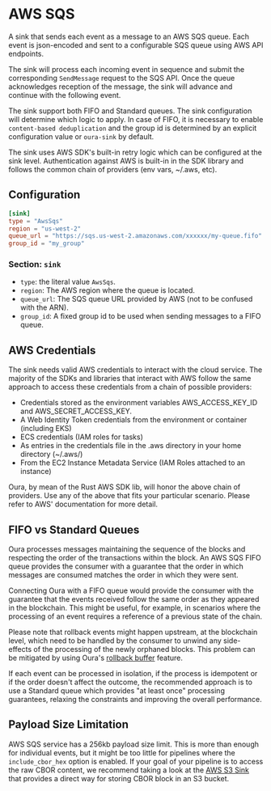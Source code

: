 # AWS SQS

A sink that sends each event as a message to an AWS SQS queue. Each event is json-encoded and sent to a configurable SQS queue using AWS API endpoints.

The sink will process each incoming event in sequence and submit the corresponding `SendMessage` request to the SQS API. Once the queue acknowledges reception of the message, the sink will advance and continue with the following event.

The sink support both FIFO and Standard queues. The sink configuration will determine which logic to apply. In case of FIFO, it is necessary to enable `content-based deduplication` and the group id is determined by an explicit configuration value or `oura-sink` by default. 

The sink uses AWS SDK's built-in retry logic which can be configured at the sink level. Authentication against AWS is built-in in the SDK library and follows the common chain of providers (env vars, ~/.aws, etc). 

## Configuration

```toml
[sink]
type = "AwsSqs"
region = "us-west-2"
queue_url = "https://sqs.us-west-2.amazonaws.com/xxxxxx/my-queue.fifo"
group_id = "my_group"
```

### Section: `sink`

- `type`: the literal value `AwsSqs`.
- `region`: The AWS region where the queue is located.
- `queue_url`: The SQS queue URL provided by AWS (not to be confused with the ARN).
- `group_id`: A fixed group id to be used when sending messages to a FIFO queue.

## AWS Credentials

The sink needs valid AWS credentials to interact with the cloud service. The majority of the SDKs and libraries that interact with AWS follow the same approach to access these credentials from a chain of possible providers:

- Credentials stored as the environment variables AWS_ACCESS_KEY_ID and AWS_SECRET_ACCESS_KEY.
- A Web Identity Token credentials from the environment or container (including EKS)
- ECS credentials (IAM roles for tasks)
- As entries in the credentials file in the .aws directory in your home directory (~/.aws/)
- From the EC2 Instance Metadata Service (IAM Roles attached to an instance)

Oura, by mean of the Rust AWS SDK lib, will honor the above chain of providers. Use any of the above that fits your particular scenario. Please refer to AWS' documentation for more detail.

## FIFO vs Standard Queues

Oura processes messages maintaining the sequence of the blocks and respecting the order of the transactions within the block. An AWS SQS FIFO queue provides the consumer with a guarantee that the order in which messages are consumed matches the order in which they were sent.

Connecting Oura with a FIFO queue would provide the consumer with the guarantee that the events received follow the same order as they appeared in the blockchain. This might be useful, for example, in scenarios where the processing of an event requires a reference of a previous state of the chain.

Please note that rollback events might happen upstream, at the blockchain level, which need to be handled by the consumer to unwind any side-effects of the processing of the newly orphaned blocks. This problem can be mitigated by using Oura's [rollback buffer](../advanced/rollback_buffer.md) feature.

If each event can be processed in isolation, if the process is idempotent or if the order doesn't affect the outcome, the recommended approach is to use a Standard queue which provides "at least once" processing guarantees, relaxing the constraints and improving the overall performance.

## Payload Size Limitation

AWS SQS service has a 256kb payload size limit. This is more than enough for individual events, but it might be too little for pipelines where the `include_cbor_hex` option is enabled. If your goal of your pipeline is to access the raw CBOR content, we recommend taking a look at the [AWS S3 Sink](./aws_s3.md) that provides a direct way for storing CBOR block in an S3 bucket.

